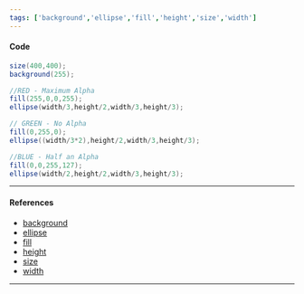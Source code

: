 ```yaml
---
tags: ['background','ellipse','fill','height','size','width']  
---
```


#### Code

``` java
size(400,400);
background(255);

//RED - Maximum Alpha
fill(255,0,0,255);
ellipse(width/3,height/2,width/3,height/3);

// GREEN - No Alpha
fill(0,255,0);
ellipse((width/3*2),height/2,width/3,height/3);

//BLUE - Half an Alpha
fill(0,0,255,127);
ellipse(width/2,height/2,width/3,height/3);


```

---

#### References

- [background](https://processing.org/reference/background_.html)
- [ellipse](https://processing.org/reference/ellipse_.html)
- [fill](https://processing.org/reference/fill_.html)
- [height](https://processing.org/reference/height.html)
- [size](https://processing.org/reference/size_.html)
- [width](https://processing.org/reference/width.html)

---
